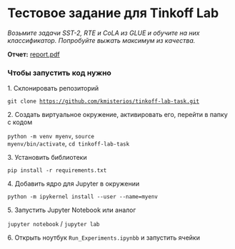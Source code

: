 # Тестовое задание для Tinkoff Lab

_Возьмите задачи SST-2, RTE и CoLA из GLUE и обучите на них классификатор. Попробуйте выжать максимум из качества._

**Отчет:** [report.pdf]()

### Чтобы запустить код нужно

1\. Склонировать репозиторий

<code>git clone https://github.com/kmisterios/tinkoff-lab-task.git</code>

2\. Создать виртуальное окружение, активировать его, перейти в папку с кодом

<code>python -m venv myenv</code>,
<code>source myenv/bin/activate</code>,
<code>cd tinkoff-lab-task</code>

3\. Установить библиотеки

<code>pip install -r requirements.txt</code>

4\. Добавить ядро для Jupyter в окружении

<code>python -m ipykernel install --user --name=myenv</code>

5\. Запустить Jupyter Notebook или аналог

<code>jupyter notebook</code> / <code>jupyter lab</code>

6\. Открыть ноутбук <code>Run_Experiments.ipynbb</code> и запустить ячейки



